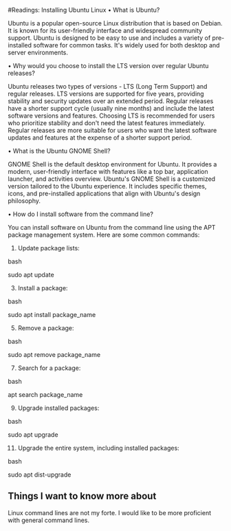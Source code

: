 #Readings: Installing Ubuntu Linux
•	What is Ubuntu?

Ubuntu is a popular open-source Linux distribution that is based on Debian. It is known for its user-friendly interface and widespread community support. Ubuntu is designed to be easy to use and includes a variety of pre-installed software for common tasks. It's widely used for both desktop and server environments.

•	Why would you choose to install the LTS version over regular Ubuntu releases?

Ubuntu releases two types of versions - LTS (Long Term Support) and regular releases. LTS versions are supported for five years, providing stability and security updates over an extended period. Regular releases have a shorter support cycle (usually nine months) and include the latest software versions and features. Choosing LTS is recommended for users who prioritize stability and don't need the latest features immediately. Regular releases are more suitable for users who want the latest software updates and features at the expense of a shorter support period.

•	What is the Ubuntu GNOME Shell?

GNOME Shell is the default desktop environment for Ubuntu. It provides a modern, user-friendly interface with features like a top bar, application launcher, and activities overview. Ubuntu's GNOME Shell is a customized version tailored to the Ubuntu experience. It includes specific themes, icons, and pre-installed applications that align with Ubuntu's design philosophy.

•	How do I install software from the command line?

You can install software on Ubuntu from the command line using the APT package management system. Here are some common commands:

1.	Update package lists:
   
bash

sudo apt update

3.	Install a package:
   
bash

sudo apt install package_name

5.	Remove a package:
   
bash

sudo apt remove package_name

7.	Search for a package:
   
bash

apt search package_name 

9.	Upgrade installed packages:
    
bash

sudo apt upgrade 

11.	Upgrade the entire system, including installed packages:
    
bash

sudo apt dist-upgrade

## Things I want to know more about

Linux command lines are not my forte. I would like to be more proficient with general command lines.


